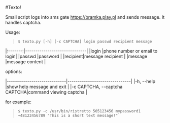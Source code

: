 #Texto!

Small script logs into sms gate https://bramka.play.pl and sends message.
It handles captcha.

Usage: 

>`$ texto.py [-h] [-c CAPTCHA] login passwd recipient message`



|:-------:|------------------------------|
|login    |phone number or email to login|
|passwd   |password                      |
|recipient|message recipient             |
|message  |message content               |

options:

|-----------------------------|-------------------------------|
|-h, --help                   |show help message and exit     |
|-c CAPTCHA, --captcha CAPTCHA|command viewing captcha        |


for example:

>`$ texto.py -c /usr/bin/ristretto 505123456 mypassword1 +48123456789 "This is a short text message!"`